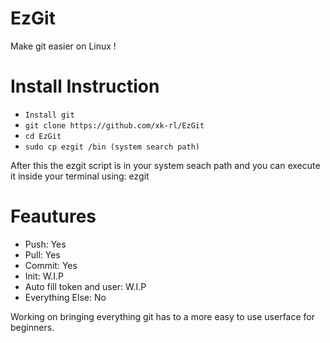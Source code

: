 # EzGit
Make git easier on Linux !

# Install Instruction
- ```Install git```
- ```git clone https://github.com/xk-rl/EzGit```
- ```cd EzGit```
- ```sudo cp ezgit /bin (system search path)```

After this the ezgit script is in your system seach path and you can execute it inside your terminal using: ezgit

# Feautures
- Push: Yes
- Pull: Yes
- Commit: Yes
- Init: W.I.P
- Auto fill token and user: W.I.P
- Everything Else: No

Working on bringing everything git has to a more easy to use userface for beginners.
